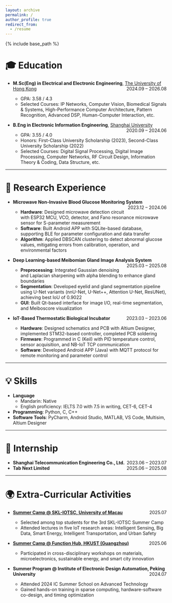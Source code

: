 ```yaml
---
layout: archive
permalink: /
author_profile: true
redirect_from:
  - /resume
---
```


{% include base_path %}

🎓 Education
=====
- **M.Sc(Eng) in Electrical and Electronic Engineering**, <a href="https://www.hku.hk/" target="_blank" style="color: inherit; text-decoration: underline;">The University of Hong Kong</a> <span style="float: right;">2024.09 – 2026.08</span>  
  - GPA: 3.58 / 4.3  
  - Selected Courses: IP Networks, Computer Vision, Biomedical Signals & Systems, High-Performance Computer Architecture, Pattern Recognition, Advanced DSP, Human-Computer Interaction, etc.  

- **B.Eng in Electronic Information Engineering**, <a href="https://www.shu.edu.cn/" target="_blank" style="color: inherit; text-decoration: underline;">Shanghai University</a> <span style="float: right;">2020.09 – 2024.06</span>  
  - GPA: 3.55 / 4.0  
  - Honors: First-Class University Scholarship (2023), Second-Class University Scholarship (2022)  
  - Selected Courses: Digital Signal Processing, Digital Image Processing, Computer Networks, RF Circuit Design, Information Theory & Coding, Data Structure, etc.  

---
🔬 Research Experience
=====
* **Microwave Non-Invasive Blood Glucose Monitoring System** <span style="float: right;">2023.12 – 2024.06</span>  
  - **Hardware**: Designed microwave detection circuit with ESP32 MCU, VCO, detector, and Fano resonance microwave sensor for S-parameter measurement  
  - **Software**: Built Android APP with SQLite-based database, supporting BLE for parameter configuration and data transfer  
  - **Algorithm**: Applied DBSCAN clustering to detect abnormal glucose values, mitigating errors from calibration, operation, and environmental factors  

* **Deep Learning-based Meibomian Gland Image Analysis System** <span style="float: right;">2025.03 – 2025.08</span>  
  - **Preprocessing**: Integrated Gaussian denoising and Laplacian sharpening with alpha blending to enhance gland boundaries  
  - **Segmentation**: Developed eyelid and gland segmentation pipeline using U-Net variants (nnU-Net, U-Net++, Attention U-Net, ResUNet), achieving best IoU of 0.9022
  - **GUI**: Built Qt-based interface for image I/O, real-time segmentation, and Meiboscore visualization  

* **IoT-Based Thermostatic Biological Incubator** <span style="float: right;">2023.03 – 2023.06</span>  
  - **Hardware**: Designed schematics and PCB with Altium Designer, implemented STM32-based controller, completed PCB soldering  
  - **Firmware**: Programmed in C (Keil) with PID temperature control, sensor acquisition, and NB-IoT TCP communication  
  - **Software**: Developed Android APP (Java) with MQTT protocol for remote monitoring and parameter control  

---
💡 Skills
=====
* **Language**
  * Mandarin: Native
  * English proficiency: IELTS 7.0 with 7.5 in writing, CET-6, CET-4
* **Programming**: Python, C, C++  
* **Software Tools**: PyCharm, Android Studio, MATLAB, VS Code, Multisim, Altium Designer  

---
💼 Internship
=====
- **Shanghai Telecommunication Engineering Co., Ltd.** <span style="float: right;">2023.06 – 2023.07</span>  
- **Tab Next Limited** <span style="float: right;">2025.06 – 2025.08</span>  

---
🌍 Extra-Curricular Activities
=====
* <a href="https://skliotsc.um.edu.mo/um-organises-3rd-skl-iotsc-summer-camp-for-outstanding-university-students/" target="_blank" style="color: inherit; text-decoration: underline;">**Summer Camp @ SKL-IOTSC, University of Macau**</a> <span style="float: right;">2025.07</span>  
  - Selected among top students for the 3rd SKL-IOTSC Summer Camp  
  - Attended lectures in five IoT research areas: Intelligent Sensing, Big Data, Smart Energy, Intelligent Transportation, and Urban Safety  

* <a href="https://mp.weixin.qq.com/s/U0oRLA9g9eZ7A9FKwxSL6g" target="_blank" style="color: inherit; text-decoration: underline;">**Summer Camp @ Function Hub, HKUST (Guangzhou)**</a> <span style="float: right;">2025.06</span>  
  - Participated in cross-disciplinary workshops on materials, microelectronics, sustainable energy, and smart city innovation  

* **Summer Program @ Institute of Electronic Design Automation, Peking University** <span style="float: right;">2024.07</span>  
  - Attended 2024 IC Summer School on Advanced Technology  
  - Gained hands-on training in sparse computing, hardware-software co-design, and timing optimization  

